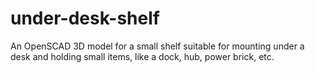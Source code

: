 # under-desk-shelf
An OpenSCAD 3D model for a small shelf suitable for mounting under a desk and holding small items, like a dock, hub, power brick, etc.
